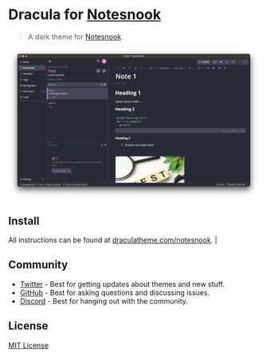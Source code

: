 # Dracula for [Notesnook](https://notesnook.com)

> A dark theme for [Notesnook](https://notesnook.com).

![Screenshot](./screenshot.png)

## Install

All instructions can be found at [draculatheme.com/notesnook](https://draculatheme.com/notesnook).
                                               |

## Community

- [Twitter](https://twitter.com/draculatheme) - Best for getting updates about themes and new stuff.
- [GitHub](https://github.com/dracula/dracula-theme/discussions) - Best for asking questions and discussing issues.
- [Discord](https://draculatheme.com/discord-invite) - Best for hanging out with the community.

## License

[MIT License](./LICENSE)
